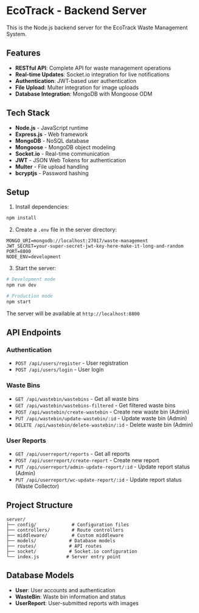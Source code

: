 # EcoTrack - Backend Server

This is the Node.js backend server for the EcoTrack Waste Management System.

## Features

- **RESTful API**: Complete API for waste management operations
- **Real-time Updates**: Socket.io integration for live notifications
- **Authentication**: JWT-based user authentication
- **File Upload**: Multer integration for image uploads
- **Database Integration**: MongoDB with Mongoose ODM

## Tech Stack

- **Node.js** - JavaScript runtime
- **Express.js** - Web framework
- **MongoDB** - NoSQL database
- **Mongoose** - MongoDB object modeling
- **Socket.io** - Real-time communication
- **JWT** - JSON Web Tokens for authentication
- **Multer** - File upload handling
- **bcryptjs** - Password hashing

## Setup

1. Install dependencies:
```bash
npm install
```

2. Create a `.env` file in the server directory:
```env
MONGO_URI=mongodb://localhost:27017/waste-management
JWT_SECRET=your-super-secret-jwt-key-here-make-it-long-and-random
PORT=8800
NODE_ENV=development
```

3. Start the server:
```bash
# Development mode
npm run dev

# Production mode
npm start
```

The server will be available at `http://localhost:8800`

## API Endpoints

### Authentication
- `POST /api/users/register` - User registration
- `POST /api/users/login` - User login

### Waste Bins
- `GET /api/wastebin/wastebins` - Get all waste bins
- `GET /api/wastebin/wastebins-filtered` - Get filtered waste bins
- `POST /api/wastebin/create-wastebin` - Create new waste bin (Admin)
- `PUT /api/wastebin/update-wastebin/:id` - Update waste bin (Admin)
- `DELETE /api/wastebin/delete-wastebin/:id` - Delete waste bin (Admin)

### User Reports
- `GET /api/userreport/reports` - Get all reports
- `POST /api/userreport/create-report` - Create new report
- `PUT /api/userreport/admin-update-report/:id` - Update report status (Admin)
- `PUT /api/userreport/wc-update-report/:id` - Update report status (Waste Collector)

## Project Structure

```
server/
├── config/             # Configuration files
├── controllers/        # Route controllers
├── middleware/         # Custom middleware
├── models/            # Database models
├── routes/            # API routes
├── socket/            # Socket.io configuration
└── index.js          # Server entry point
```

## Database Models

- **User**: User accounts and authentication
- **WasteBin**: Waste bin information and status
- **UserReport**: User-submitted reports with images

